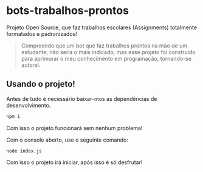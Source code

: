 # bots-trabalhos-prontos

Projeto Open Source, que faz trabalhos escolares (Assignments) totalmente formatados e padronizados!

>Compreendo que um bot que faz trabalhos prontos na mão de um estudante, não seria o mais indicado, mas esse projeto foi construído para aprimorar o meu conhecimento em programação, tornando-se autoral.

## Usando o projeto!

Antes de tudo é necessário baixar-mos as dependências de desenvolvimento.

``` js
npm i
```

Com isso o projeto funcionará sem nenhum problema!  

Com o console aberto, use o seguinte comando:  

```JS
node index.js
```

Com isso o projeto irá iniciar, após isso é só desfrutar!
